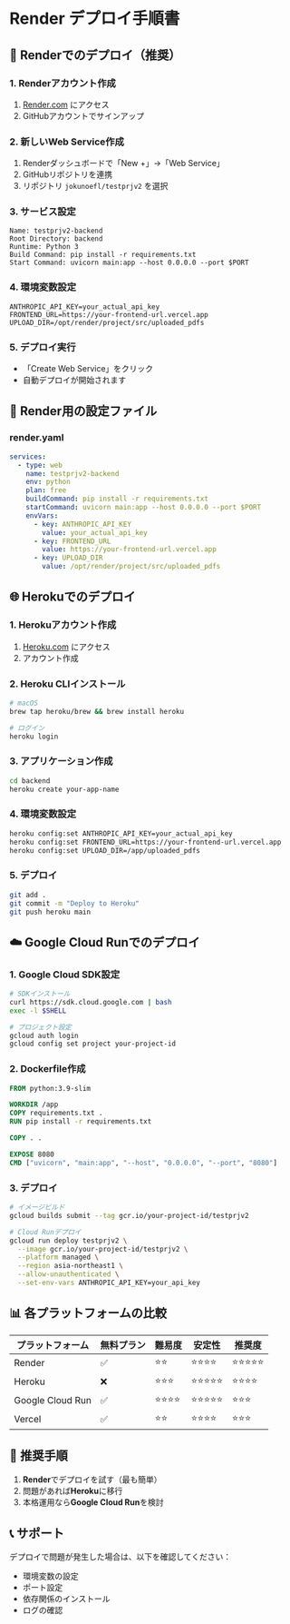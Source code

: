 # Render デプロイ手順書

## 🚀 Renderでのデプロイ（推奨）

### 1. Renderアカウント作成
1. [Render.com](https://render.com) にアクセス
2. GitHubアカウントでサインアップ

### 2. 新しいWeb Service作成
1. Renderダッシュボードで「New +」→「Web Service」
2. GitHubリポジトリを連携
3. リポジトリ `jokunoefl/testprjv2` を選択

### 3. サービス設定
```
Name: testprjv2-backend
Root Directory: backend
Runtime: Python 3
Build Command: pip install -r requirements.txt
Start Command: uvicorn main:app --host 0.0.0.0 --port $PORT
```

### 4. 環境変数設定
```
ANTHROPIC_API_KEY=your_actual_api_key
FRONTEND_URL=https://your-frontend-url.vercel.app
UPLOAD_DIR=/opt/render/project/src/uploaded_pdfs
```

### 5. デプロイ実行
- 「Create Web Service」をクリック
- 自動デプロイが開始されます

## 🔧 Render用の設定ファイル

### render.yaml
```yaml
services:
  - type: web
    name: testprjv2-backend
    env: python
    plan: free
    buildCommand: pip install -r requirements.txt
    startCommand: uvicorn main:app --host 0.0.0.0 --port $PORT
    envVars:
      - key: ANTHROPIC_API_KEY
        value: your_actual_api_key
      - key: FRONTEND_URL
        value: https://your-frontend-url.vercel.app
      - key: UPLOAD_DIR
        value: /opt/render/project/src/uploaded_pdfs
```

## 🌐 Herokuでのデプロイ

### 1. Herokuアカウント作成
1. [Heroku.com](https://heroku.com) にアクセス
2. アカウント作成

### 2. Heroku CLIインストール
```bash
# macOS
brew tap heroku/brew && brew install heroku

# ログイン
heroku login
```

### 3. アプリケーション作成
```bash
cd backend
heroku create your-app-name
```

### 4. 環境変数設定
```bash
heroku config:set ANTHROPIC_API_KEY=your_actual_api_key
heroku config:set FRONTEND_URL=https://your-frontend-url.vercel.app
heroku config:set UPLOAD_DIR=/app/uploaded_pdfs
```

### 5. デプロイ
```bash
git add .
git commit -m "Deploy to Heroku"
git push heroku main
```

## ☁️ Google Cloud Runでのデプロイ

### 1. Google Cloud SDK設定
```bash
# SDKインストール
curl https://sdk.cloud.google.com | bash
exec -l $SHELL

# プロジェクト設定
gcloud auth login
gcloud config set project your-project-id
```

### 2. Dockerfile作成
```dockerfile
FROM python:3.9-slim

WORKDIR /app
COPY requirements.txt .
RUN pip install -r requirements.txt

COPY . .

EXPOSE 8080
CMD ["uvicorn", "main:app", "--host", "0.0.0.0", "--port", "8080"]
```

### 3. デプロイ
```bash
# イメージビルド
gcloud builds submit --tag gcr.io/your-project-id/testprjv2

# Cloud Runデプロイ
gcloud run deploy testprjv2 \
  --image gcr.io/your-project-id/testprjv2 \
  --platform managed \
  --region asia-northeast1 \
  --allow-unauthenticated \
  --set-env-vars ANTHROPIC_API_KEY=your_api_key
```

## 📊 各プラットフォームの比較

| プラットフォーム | 無料プラン | 難易度 | 安定性 | 推奨度 |
|----------------|-----------|--------|--------|--------|
| Render | ✅ | ⭐⭐ | ⭐⭐⭐⭐ | ⭐⭐⭐⭐⭐ |
| Heroku | ❌ | ⭐⭐⭐ | ⭐⭐⭐⭐⭐ | ⭐⭐⭐⭐ |
| Google Cloud Run | ✅ | ⭐⭐⭐⭐ | ⭐⭐⭐⭐⭐ | ⭐⭐⭐ |
| Vercel | ✅ | ⭐⭐ | ⭐⭐⭐⭐ | ⭐⭐⭐ |

## 🎯 推奨手順

1. **Render**でデプロイを試す（最も簡単）
2. 問題があれば**Heroku**に移行
3. 本格運用なら**Google Cloud Run**を検討

## 📞 サポート

デプロイで問題が発生した場合は、以下を確認してください：
- 環境変数の設定
- ポート設定
- 依存関係のインストール
- ログの確認 